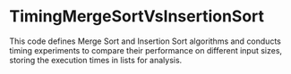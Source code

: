 # TimingMergeSortVsInsertionSort
This code defines Merge Sort and Insertion Sort algorithms and conducts timing experiments to compare their performance on different input sizes, storing the execution times in lists for analysis.
